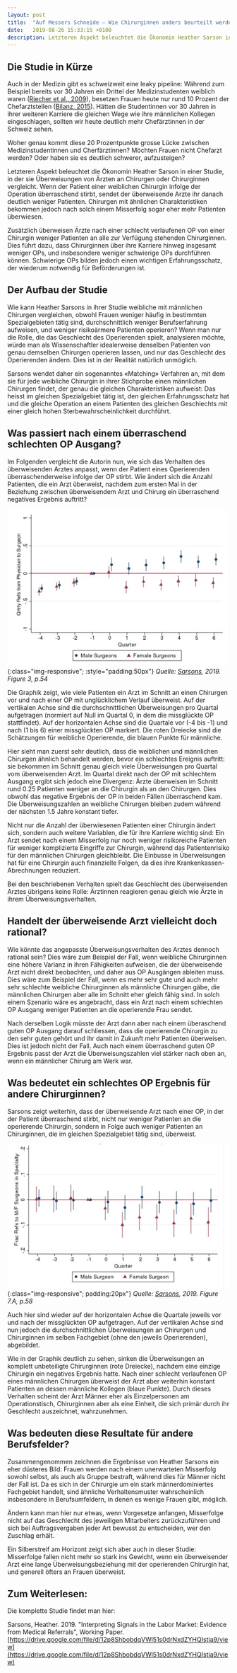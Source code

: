 ```yaml
---
layout: post
title:  "Auf Messers Schneide – Wie Chirurginnen anders beurteilt werden als Chirurgen"
date:   2019-08-26 15:33:15 +0100
description: Letzteren Aspekt beleuchtet die Ökonomin Heather Sarson in einer Studie, in der sie Überweisungen von Ärzten an Chirurgen oder Chirurginnen vergleicht. Wenn der Patient einer weiblichen Chirurgin infolge der Operation überraschend stirbt, sendet der überweisende Arzte ihr danach deutlich weniger Patienten.  Chirurgen mit ähnlichen Charakteristiken, deren Patient nach einer vergleichbaren OP überraschend stirbt, bekommen jedoch nach solch einem Ereignis sogar eher mehr Patienten überwiesen.
---
```



## Die Studie in Kürze

Auch in der Medizin gibt es schweizweit eine leaky pipeline: Während zum Beispiel bereits vor 30 Jahren ein Drittel der Medizinstudenten weiblich waren ([Riecher et al., 2009](https://www.rosenfluh.ch/media/arsmedici/2009/03/Genderspezifische_Nachwuchsfoerderung_in_der_Medizin.pdf)), besetzen Frauen heute nur rund 10 Prozent der Chefarztstellen ([Bilanz, 2015](https://www.bilanz.ch/ausbildung/schweizer-aerzteschaft-wird-immer-weiblicher-410355)). Hätten die Studentinnen vor 30 Jahren in ihrer weiteren Karriere die gleichen Wege wie ihre männlichen Kollegen eingeschlagen, sollten wir heute deutlich mehr Chefärztinnen in der Schweiz sehen.

Woher genau kommt diese 20 Prozentpunkte grosse Lücke zwischen Medizinstudentinnen und Cherfärztinnen? Möchten Frauen nicht Chefarzt werden? Oder haben sie es deutlich schwerer, aufzusteigen?

Letzteren Aspekt beleuchtet die Ökonomin Heather Sarson in einer Studie, in der sie Überweisungen von Ärzten an Chirurgen oder Chirurginnen vergleicht. Wenn der Patient einer weiblichen Chirurgin infolge der Operation überraschend stirbt, sendet der überweisende Arzte ihr danach deutlich weniger Patienten. Chirurgen mit ähnlichen Charakteristiken bekommen jedoch nach solch einem Misserfolg sogar eher mehr Patienten überwiesen.

Zusätzlich überweisen Ärzte nach einer schlecht verlaufenen OP von einer Chirurgin weniger Patienten an alle zur Verfügung stehenden Chirurginnen. Dies führt dazu, dass Chirurginnen über ihre Karriere hinweg insgesamt weniger OPs, und insbesondere weniger schwierige OPs durchführen können. Schwierige OPs bilden jedoch einen wichtigen Erfahrungsschatz, der wiederum notwendig für Beförderungen ist.

## Der Aufbau der Studie

Wie kann Heather Sarsons in ihrer Studie weibliche mit männlichen Chirurgen vergleichen, obwohl Frauen weniger häufig in bestimmten Spezialgebieten tätig sind, durchschnittlich weniger Berufserfahrung aufweisen, und weniger risikoärmere Patienten operieren? Wenn man nur die Rolle, die das Geschlecht des Operierenden spielt, analysieren möchte, würde man als Wissenschaftler idealerweise denselben Patienten von genau demselben Chirurgen operieren lassen, und nur das Geschlecht des Operierenden ändern. Dies ist in der Realität natürlich unmöglich.

Sarsons wendet daher ein sogenanntes «Matching» Verfahren an, mit dem sie für jede weibliche Chirurgin in ihrer Stichprobe einen männlichen Chirurgen findet, der genau die gleichen Charakteristiken aufweist: Das heisst im gleichen Spezialgebiet tätig ist, den gleichen Erfahrungsschatz hat und die gleiche Operation an einem Patienten des gleichen Geschlechts mit einer gleich hohen Sterbewahrscheinlichkeit durchführt.
## Was passiert nach einem überraschend schlechten OP Ausgang?

Im Folgenden vergleicht die Autorin nun, wie sich das Verhalten des überweisenden Arztes anpasst, wenn der Patient eines Operierenden überraschenderweise infolge der OP stirbt. Wie ändert sich die Anzahl Patienten, die ein Arzt überweist, nachdem zum ersten Mal in der Beziehung zwischen überweisendem Arzt und Chirurg ein überraschend negatives Ergebnis auftritt?


![Picture](/assets/img/pic_sarsons1.JPG){:class="img-responsive"; :style="padding:50px"}
*Quelle: [Sarsons](https://drive.google.com/file/d/12p8ShbobdqVWl51s0drNxdZYHQIstja9/view), 2019. Figure 3, p.54*

Die Graphik zeigt, wie viele Patienten ein Arzt im Schnitt an einen Chirurgen vor und nach einer OP mit unglücklichem Verlauf überweist. Auf der vertikalen Achse sind die durchschnittlichen Überweisungen pro Quartal aufgetragen (normiert auf Null im Quartal 0, in dem die missglückte OP stattfindet). Auf der horizontalen Achse sind die Quartale vor (-4 bis -1) und nach (1 bis 6) einer missglückten OP markiert. Die roten Dreiecke sind die Schätzungen für weibliche Operierende, die blauen Punkte für männliche.

Hier sieht man zuerst sehr deutlich, dass die weiblichen und männlichen Chirurgen ähnlich behandelt werden, bevor ein schlechtes Ereignis auftritt: sie bekommen im Schnitt genau gleich viele Überweisungen pro Quartal vom überweisenden Arzt. Im Quartal direkt nach der OP mit schlechtem Ausgang ergibt sich jedoch eine Divergenz: Ärzte überweisen im Schnitt rund 0.25 Patienten weniger an die Chirurgin als an den Chirurgen. Dies obwohl das negative Ergebnis der OP in beiden Fällen überraschend kam. Die Überweisungszahlen an weibliche Chirurgen bleiben zudem während der nächsten 1.5 Jahre konstant tiefer.

Nicht nur die Anzahl der überwiesenen Patienten einer Chirurgin ändert sich, sondern auch weitere Variablen, die für ihre Karriere wichtig sind: Ein Arzt sendet nach einem Misserfolg nur noch weniger risikoreiche Patienten für weniger komplizierte Eingriffe zur Chirurgin, während das Patientenrisiko für den männlichen Chirurgen gleichbleibt. Die Einbusse in Überweisungen hat für eine Chirurgin auch finanzielle Folgen, da dies ihre Krankenkassen-Abrechnungen reduziert.

Bei den beschriebenen Verhalten spielt das Geschlecht des überweisenden Arztes übrigens keine Rolle: Ärztinnen reagieren genau gleich wie Ärzte in ihrem Überweisungsverhalten.

## Handelt der überweisende Arzt vielleicht doch rational?

Wie könnte das angepasste Überweisungsverhalten des Arztes dennoch rational sein? Dies wäre zum Beispiel der Fall, wenn weibliche Chirurginnen eine höhere Varianz in ihren Fähigkeiten aufweisen, die der überweisende Arzt nicht direkt beobachten, und daher aus OP Ausgängen ableiten muss. Dies wäre zum Beispiel der Fall, wenn es mehr sehr gute und auch mehr sehr schlechte weibliche Chirurginnen als männliche Chirurgen gäbe, die männlichen Chirurgen aber alle im Schnitt eher gleich fähig sind. In solch einem Szenario wäre es angebracht, dass ein Arzt nach einem schlechten OP Ausgang weniger Patienten an die operierende Frau sendet.

Nach derselben Logik müsste der Arzt dann aber nach einem überaschend guten OP Ausgang darauf schliessen, dass die operierende Chirurgin zu den sehr guten gehört und ihr damit in Zukunft mehr Patienten überweisen. Dies ist jedoch nicht der Fall. Auch nach einem überraschend guten OP Ergebnis passt der Arzt die Überweisungszahlen viel stärker nach oben an, wenn ein männlicher Chirurg am Werk war.

## Was bedeutet ein schlechtes OP Ergebnis für andere Chirurginnen?

Sarsons zeigt weiterhin, dass der überweisende Arzt nach einer OP, in der der Patient überraschend stirbt, nicht nur weniger Patienten an die operierende Chirurgin, sondern in Folge auch weniger Patienten an Chirurginnen, die im gleichen Spezialgebiet tätig sind, überweist.

![Picture](/assets/img/pic_sarsons2.JPG){:class="img-responsive"; padding:20px"}
*Quelle: [Sarsons](https://drive.google.com/file/d/12p8ShbobdqVWl51s0drNxdZYHQIstja9/view), 2019. Figure 7.A, p.58*

Auch hier sind wieder auf der horizontalen Achse die Quartale jeweils vor und nach der missglückten OP aufgetragen. Auf der vertikalen Achse sind nun jedoch die durchschnittlichen Überweisungen an Chirurgen und Chirurginnen im selben Fachgebiet (ohne den jeweils Operierenden), abgebildet.

Wie in der Graphik deutlich zu sehen, sinken die Überweisungen an komplett unbeteiligte Chirurginnen (rote Dreiecke), nachdem eine einzige Chirurgin ein negatives Ergebnis hatte. Nach einer schlecht verlaufenen OP eines männlichen Chirurgen überweist der Arzt aber weiterhin konstant Patienten an dessen männliche Kollegen (blaue Punkte).  Durch dieses Verhalten scheint der Arzt Männer eher als Einzelpersonen am Operationstisch, Chirurginnen aber als eine Einheit, die sich primär durch ihr Geschlecht auszeichnet, wahrzunehmen.


## Was bedeuten diese Resultate für andere Berufsfelder?

Zusammengenommen zeichnen die Ergebnisse von Heather Sarsons ein eher düsteres Bild: Frauen werden nach einem unerwarteten Misserfolg sowohl selbst, als auch als Gruppe bestraft, während dies für Männer nicht der Fall ist. Da es sich in der Chirurgie um ein stark männerdominiertes Fachgebiet handelt, sind ähnliche Verhaltensmuster wahrscheinlich insbesondere in Berufsumfeldern, in denen es wenige Frauen gibt, möglich.

Ändern kann man hier nur etwas, wenn Vorgesetze anfangen, Misserfolge nicht auf das Geschlecht des jeweiligen Mitarbeiters zurückzuführen und sich bei Auftragsvergaben jeder Art bewusst zu entscheiden, wer den Zuschlag erhält.

Ein Silberstreif am Horizont zeigt sich aber auch in dieser Studie: Misserfolge fallen nicht mehr so stark ins Gewicht, wenn ein überweisender Arzt eine lange Überweisungsbeziehung mit der operierenden Chirurgin hat, und generell öfters an Frauen überweist.

## Zum Weiterlesen:

Die komplette Studie findet man hier:

Sarsons, Heather. 2019. "Interpreting Signals in the Labor Market:
Evidence from Medical Referrals", Working Paper.
[https://drive.google.com/file/d/12p8ShbobdqVWl51s0drNxdZYHQIstja9/view](https://drive.google.com/file/d/12p8ShbobdqVWl51s0drNxdZYHQIstja9/view)
